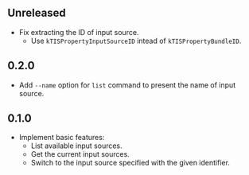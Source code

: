 ## Unreleased

- Fix extracting the ID of input source.
    - Use `kTISPropertyInputSourceID` intead of `kTISPropertyBundleID`.


## 0.2.0

- Add `--name` option for `list` command to present the name of input source.


## 0.1.0

- Implement basic features:
    - List available input sources.
    - Get the current input sources.
    - Switch to the input source specified with the given identifier.
